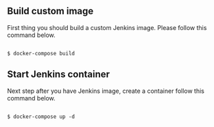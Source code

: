 ## Build custom image

First thing you should build a custom Jenkins image. Please follow this command below.

```console

$ docker-compose build

```

## Start Jenkins container

Next step after you have Jenkins image, create a container follow this command below.

```console

$ docker-compose up -d

```
